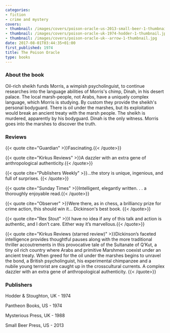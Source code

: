```yaml
---
categories:
- fiction
- crime and mystery
covers:
- thumbnail: /images/covers/poison-oracle-us-2013-small-beer-1-thumbnail.jpg
- thumbnail: /images/covers/poison-oracle-uk-1974-hodder-1-thumbnail.jpg
- thumbnail: /images/covers/poison-oracle-uk--arrow-1-thumbnail.jpg
date: 2017-08-01T03:44:35+01:00
first_published: 1974
title: The Poison Oracle
type: books
---
```

### About the book
Oil-rich sheikh funds Morris, a wimpish psycholinguist, to continue researches into the language abilities of Morris's chimp, Dinah, in his desert palace. The local marsh-people, not Arabs, have a uniquely complex language, which Morris is studying. By custom they provide the sheikh's personal bodyguard. There is oil under the marshes, but its exploitation would break an ancient treaty with the marsh people. The sheikh is murdered, apparently by his bodyguard. Dinah is the only witness. Morris goes into the marshes to discover the truth.
### Reviews

{{< quote cite="Guardian" >}}Fascinating.{{< /quote>}}

{{< quote cite="Kirkus Reviews" >}}A dazzler with an extra gene of anthropological authenticity.{{< /quote>}}

{{< quote cite="Publishers Weekly" >}}...the story is unique, ingenious, and full of surprises. {{< /quote>}}

{{< quote cite="Sunday Times" >}}Intelligent, elegantly written. . . a thoroughly enjoyable read.{{< /quote>}}

{{< quote cite="Observer" >}}Were there, as in chess, a brilliancy prize for crime action, this should win it... Dickinson's best book. {{< /quote>}}

{{< quote cite="Rex Stout" >}}I have no idea if any of this talk and action is authentic, and I don’t care. Either way it’s marvellous.{{< /quote>}}

{{< quote cite="Kirkus Reviews (starred review)" >}}Dickinson’s faceted intelligence provides thoughtful pauses along with the more traditional thriller accoutrements in this provocative tale of the Sultanate of Q’Kut, a tiny oil rich country where Arabs and primitive Marshmen coexist under an ancient treaty. When greed for the oil under the marshes begins to unravel the bond, a British psycholinguist, his experimental chimpanzee and a nubile young terrorist are caught up in the crosscultural currents. A complex dazzler with an extra gene of anthropological authenticity. {{< /quote>}}

### Publishers

Hodder & Stoughton, UK - 1974

Pantheon Books, US - 1974

Mysterious Press, UK - 1988

Small Beer Press, US - 2013
